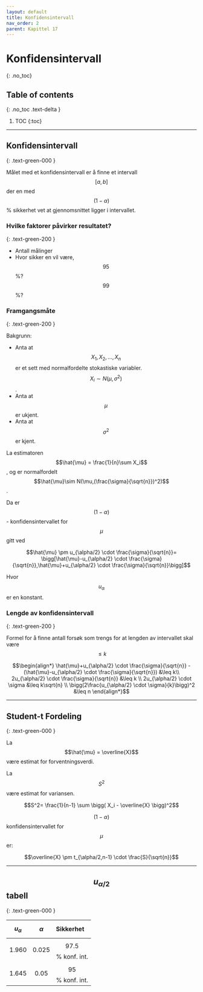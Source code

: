 ```yaml
---
layout: default
title: Konfidensintervall
nav_order: 2
parent: Kapittel 17
---
```


# Konfidensintervall
{: .no_toc}
## Table of contents
{: .no_toc .text-delta }

1. TOC
{:toc}

---

## Konfidensintervall
{: .text-green-000 }

Målet med et konfidensintervall er å finne et intervall $$[a,b]$$ der en med $$(1-\alpha)$$ % sikkerhet vet at gjennomsnittet ligger i intervallet.

### Hvilke faktorer påvirker resultatet?
{: .text-green-200 }

- Antall målinger
- Hvor sikker en vil være, $$95$$ %? $$99%$$ %?

### Framgangsmåte
{: .text-green-200 }

Bakgrunn:

- Anta at $$X_1,X_2,...,X_n$$ er et sett med normalfordelte stokastiske variabler. $$X_i \sim N(\mu,\sigma^2)$$.
- Anta at $$\mu$$ er ukjent.
- Anta at $$\sigma^2$$ er kjent.

La estimatoren $$\hat{\mu} = \frac{1}{n}\sum X_i$$, og er normalfordelt $$\hat{\mu}\sim N(\mu,(\frac{\sigma}{\sqrt{n}})^2)$$.

Da er $$(1-\alpha)$$ - konfidensintervallet for $$\mu$$ gitt ved

$$\hat{\mu} \pm u_{\alpha/2} \cdot \frac{\sigma}{\sqrt{n}}= \bigg[\hat{\mu}-u_{\alpha/2} \cdot \frac{\sigma}{\sqrt{n}},\hat{\mu}+u_{\alpha/2} \cdot \frac{\sigma}{\sqrt{n}}\bigg]$$

Hvor $$u_\alpha$$ er en konstant.

### Lengde av konfidensintervall
{: .text-green-200 }

Formel for å finne antall forsøk som trengs for at lengden av intervallet skal være $$\leq k$$

$$\begin{align*}
\hat{\mu}+u_{\alpha/2} \cdot \frac{\sigma}{\sqrt{n}} - (\hat{\mu}-u_{\alpha/2} \cdot \frac{\sigma}{\sqrt{n}}) &\leq k\\
2u_{\alpha/2} \cdot \frac{\sigma}{\sqrt{n}} &\leq k \\
2u_{\alpha/2} \cdot \sigma &\leq k\sqrt{n} \\
\bigg(2\frac{u_{\alpha/2} \cdot \sigma}{k}\bigg)^2 &\leq n
\end{align*}$$

---

## Student-t Fordeling
{: .text-green-000 }

La $$\hat{\mu} = \overline{X}$$ være estimat for forventningsverdi.

La $$S^2$$ være estimat for variansen.

$$S^2= \frac{1}{n-1} \sum \bigg( X_i - \overline{X} \bigg)^2$$

$$(1-\alpha)$$ konfidensintervallet for $$\mu$$ er:

$$\overline{X} \pm t_{\alpha/2,n-1} \cdot \frac{S}{\sqrt{n}}$$

---
## $$u_{\alpha/2}$$ tabell
{: .text-green-000 }

| $$u_\alpha$$ | $$\alpha$$ | Sikkerhet |
|:-------------|:-----------|:----------|
| $$1.960$$ | $$0.025$$ | $$97.5$$ % konf. int.|
| $$1.645$$ | $$0.05$$ | $$95$$ % konf. int.|
